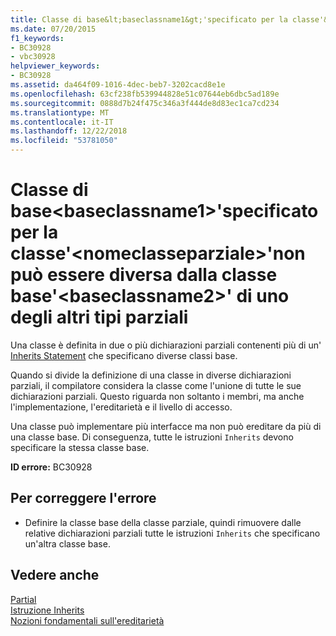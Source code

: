```yaml
---
title: Classe di base&lt;baseclassname1&gt;'specificato per la classe'&lt;nomeclasseparziale&gt;'non può essere diversa dalla classe base'&lt;baseclassname2&gt;' di uno degli altri tipi parziali
ms.date: 07/20/2015
f1_keywords:
- BC30928
- vbc30928
helpviewer_keywords:
- BC30928
ms.assetid: da464f09-1016-4dec-beb7-3202cacd8e1e
ms.openlocfilehash: 63cf238fb539944828e51c07644eb6dbc5ad189e
ms.sourcegitcommit: 0888d7b24f475c346a3f444de8d83ec1ca7cd234
ms.translationtype: MT
ms.contentlocale: it-IT
ms.lasthandoff: 12/22/2018
ms.locfileid: "53781050"
---
```

# <a name="base-class-ltbaseclassname1gt-specified-for-class-ltpartialclassnamegt-cannot-be-different-from-the-base-class-ltbaseclassname2gt-of-one-of-its-other-partial-types"></a>Classe di base&lt;baseclassname1&gt;'specificato per la classe'&lt;nomeclasseparziale&gt;'non può essere diversa dalla classe base'&lt;baseclassname2&gt;' di uno degli altri tipi parziali
Una classe è definita in due o più dichiarazioni parziali contenenti più di un' [Inherits Statement](../../visual-basic/language-reference/statements/inherits-statement.md) che specificano diverse classi base.  
  
 Quando si divide la definizione di una classe in diverse dichiarazioni parziali, il compilatore considera la classe come l'unione di tutte le sue dichiarazioni parziali. Questo riguarda non soltanto i membri, ma anche l'implementazione, l'ereditarietà e il livello di accesso.  
  
 Una classe può implementare più interfacce ma non può ereditare da più di una classe base. Di conseguenza, tutte le istruzioni `Inherits` devono specificare la stessa classe base.  
  
 **ID errore:** BC30928  
  
## <a name="to-correct-this-error"></a>Per correggere l'errore  
  
-   Definire la classe base della classe parziale, quindi rimuovere dalle relative dichiarazioni parziali tutte le istruzioni `Inherits` che specificano un'altra classe base.  
  
## <a name="see-also"></a>Vedere anche  
 [Partial](../../visual-basic/language-reference/modifiers/partial.md)  
 [Istruzione Inherits](../../visual-basic/language-reference/statements/inherits-statement.md)  
 [Nozioni fondamentali sull'ereditarietà](../../visual-basic/programming-guide/language-features/objects-and-classes/inheritance-basics.md)
